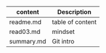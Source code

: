 # 


| content      | Description      |
| -----------  | -----------      |
| readme.md    | table of content |
| read03.md    | mindset          |
| summary.md   | Git intro        |
